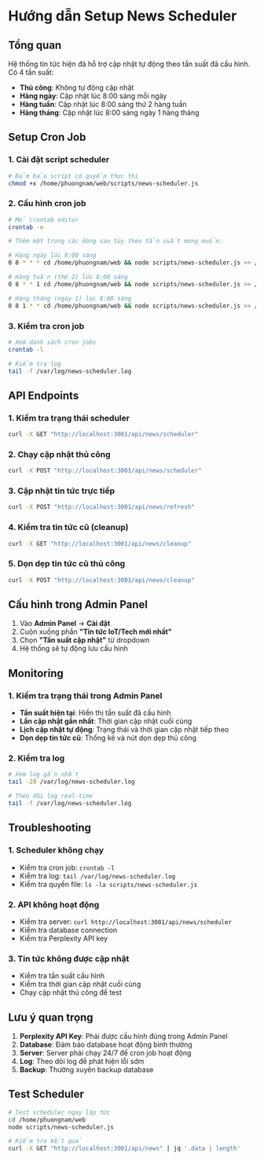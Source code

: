 # Hướng dẫn Setup News Scheduler

## Tổng quan
Hệ thống tin tức hiện đã hỗ trợ cập nhật tự động theo tần suất đã cấu hình. Có 4 tần suất:
- **Thủ công**: Không tự động cập nhật
- **Hàng ngày**: Cập nhật lúc 8:00 sáng mỗi ngày
- **Hàng tuần**: Cập nhật lúc 8:00 sáng thứ 2 hàng tuần
- **Hàng tháng**: Cập nhật lúc 8:00 sáng ngày 1 hàng tháng

## Setup Cron Job

### 1. Cài đặt script scheduler
```bash
# Đảm bảo script có quyền thực thi
chmod +x /home/phuongnam/web/scripts/news-scheduler.js
```

### 2. Cấu hình cron job
```bash
# Mở crontab editor
crontab -e

# Thêm một trong các dòng sau tùy theo tần suất mong muốn:

# Hàng ngày lúc 8:00 sáng
0 8 * * * cd /home/phuongnam/web && node scripts/news-scheduler.js >> /var/log/news-scheduler.log 2>&1

# Hàng tuần (thứ 2) lúc 8:00 sáng
0 8 * * 1 cd /home/phuongnam/web && node scripts/news-scheduler.js >> /var/log/news-scheduler.log 2>&1

# Hàng tháng (ngày 1) lúc 8:00 sáng
0 8 1 * * cd /home/phuongnam/web && node scripts/news-scheduler.js >> /var/log/news-scheduler.log 2>&1
```

### 3. Kiểm tra cron job
```bash
# Xem danh sách cron jobs
crontab -l

# Kiểm tra log
tail -f /var/log/news-scheduler.log
```

## API Endpoints

### 1. Kiểm tra trạng thái scheduler
```bash
curl -X GET "http://localhost:3001/api/news/scheduler"
```

### 2. Chạy cập nhật thủ công
```bash
curl -X POST "http://localhost:3001/api/news/scheduler"
```

### 3. Cập nhật tin tức trực tiếp
```bash
curl -X POST "http://localhost:3001/api/news/refresh"
```

### 4. Kiểm tra tin tức cũ (cleanup)
```bash
curl -X GET "http://localhost:3001/api/news/cleanup"
```

### 5. Dọn dẹp tin tức cũ thủ công
```bash
curl -X POST "http://localhost:3001/api/news/cleanup"
```

## Cấu hình trong Admin Panel

1. Vào **Admin Panel** → **Cài đặt**
2. Cuộn xuống phần **"Tin tức IoT/Tech mới nhất"**
3. Chọn **"Tần suất cập nhật"** từ dropdown
4. Hệ thống sẽ tự động lưu cấu hình

## Monitoring

### 1. Kiểm tra trạng thái trong Admin Panel
- **Tần suất hiện tại**: Hiển thị tần suất đã cấu hình
- **Lần cập nhật gần nhất**: Thời gian cập nhật cuối cùng
- **Lịch cập nhật tự động**: Trạng thái và thời gian cập nhật tiếp theo
- **Dọn dẹp tin tức cũ**: Thống kê và nút dọn dẹp thủ công

### 2. Kiểm tra log
```bash
# Xem log gần nhất
tail -20 /var/log/news-scheduler.log

# Theo dõi log real-time
tail -f /var/log/news-scheduler.log
```

## Troubleshooting

### 1. Scheduler không chạy
- Kiểm tra cron job: `crontab -l`
- Kiểm tra log: `tail /var/log/news-scheduler.log`
- Kiểm tra quyền file: `ls -la scripts/news-scheduler.js`

### 2. API không hoạt động
- Kiểm tra server: `curl http://localhost:3001/api/news/scheduler`
- Kiểm tra database connection
- Kiểm tra Perplexity API key

### 3. Tin tức không được cập nhật
- Kiểm tra tần suất cấu hình
- Kiểm tra thời gian cập nhật cuối cùng
- Chạy cập nhật thủ công để test

## Lưu ý quan trọng

1. **Perplexity API Key**: Phải được cấu hình đúng trong Admin Panel
2. **Database**: Đảm bảo database hoạt động bình thường
3. **Server**: Server phải chạy 24/7 để cron job hoạt động
4. **Log**: Theo dõi log để phát hiện lỗi sớm
5. **Backup**: Thường xuyên backup database

## Test Scheduler

```bash
# Test scheduler ngay lập tức
cd /home/phuongnam/web
node scripts/news-scheduler.js

# Kiểm tra kết quả
curl -X GET "http://localhost:3001/api/news" | jq '.data | length'
```
